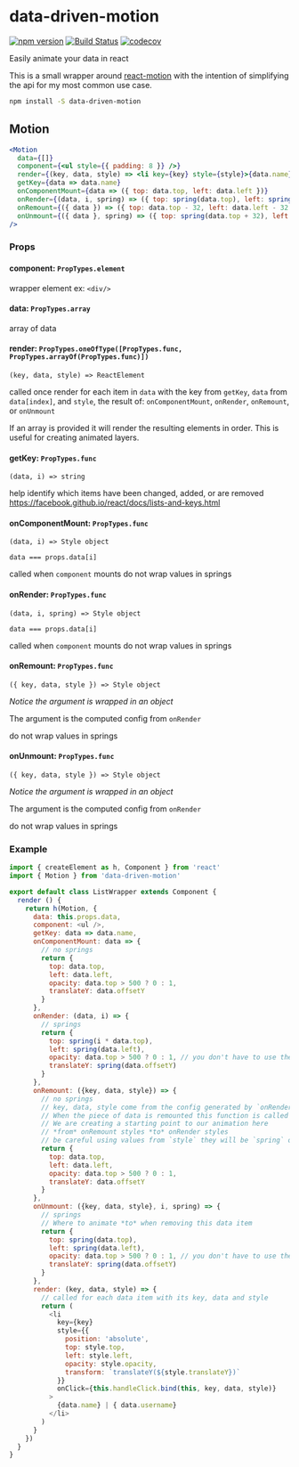 # data-driven-motion

[![npm version](https://badge.fury.io/js/data-driven-motion.svg)](https://badge.fury.io/js/data-driven-motion)
[![Build Status](https://travis-ci.org/tkh44/data-driven-motion.svg?branch=master)](https://travis-ci.org/tkh44/data-driven-motion)
[![codecov](https://codecov.io/gh/tkh44/data-driven-motion/branch/master/graph/badge.svg)](https://codecov.io/gh/tkh44/data-driven-motion)



Easily animate your data in react

This is a small wrapper around [react-motion](https://github.com/chenglou/react-motion) with the intention of simplifying the api for my most common use case.


```bash
npm install -S data-driven-motion
```

## Motion

```jsx harmony
<Motion
  data={[]}
  component={<ul style={{ padding: 8 }} />}
  render={(key, data, style) => <li key={key} style={style}>{data.name}</li>}
  getKey={data => data.name}
  onComponentMount={data => ({ top: data.top, left: data.left })}
  onRender={(data, i, spring) => ({ top: spring(data.top), left: spring(data.left) })}
  onRemount={({ data }) => ({ top: data.top - 32, left: data.left - 32 })}
  onUnmount={({ data }, spring) => ({ top: spring(data.top + 32), left: spring(data.left + 32) })}
/>
```

### Props

#### component: `PropTypes.element`
wrapper element 
ex: `<div/>`


#### data: `PropTypes.array`
array of data


#### render: `PropTypes.oneOfType([PropTypes.func, PropTypes.arrayOf(PropTypes.func)])`
`(key, data, style) => ReactElement`

called once render for each item in `data` with the key from `getKey`, `data` from `data[index]`, and
`style`, the result of: `onComponentMount`, `onRender`, `onRemount`, or `onUnmount`

If an array is provided it will render the resulting elements in order.
This is useful for creating animated layers.


#### getKey: `PropTypes.func`
`(data, i) => string`

help identify which items have been changed, added, or are removed
https://facebook.github.io/react/docs/lists-and-keys.html


#### onComponentMount: `PropTypes.func`
`(data, i) => Style object`

`data === props.data[i]`

called when `component` mounts
do not wrap values in springs


#### onRender: `PropTypes.func`
`(data, i, spring) => Style object`

`data === props.data[i]`

called when `component` mounts
do not wrap values in springs


#### onRemount: `PropTypes.func`

`({ key, data, style }) => Style object`

*Notice the argument is wrapped in an object*

The argument is the computed config from `onRender` 

do not wrap values in springs


#### onUnmount: `PropTypes.func`

`({ key, data, style }) => Style object`

*Notice the argument is wrapped in an object*

The argument is the computed config from `onRender`

do not wrap values in springs


### Example
```javascript
import { createElement as h, Component } from 'react'
import { Motion } from 'data-driven-motion'

export default class ListWrapper extends Component {
  render () {
    return h(Motion, {
      data: this.props.data,
      component: <ul />,
      getKey: data => data.name,
      onComponentMount: data => {
        // no springs
        return {
          top: data.top,
          left: data.left,
          opacity: data.top > 500 ? 0 : 1,
          translateY: data.offsetY
        }
      },
      onRender: (data, i) => {
        // springs
        return {
          top: spring(i * data.top),
          left: spring(data.left),
          opacity: data.top > 500 ? 0 : 1, // you don't have to use them,
          translateY: spring(data.offsetY)
        }
      },
      onRemount: ({key, data, style}) => {
        // no springs
        // key, data, style come from the config generated by `onRender`.
        // When the piece of data is remounted this function is called to override the initial position of the rendered element
        // We are creating a starting point to our animation here
        // *from* onRemount styles *to* onRender styles
        // be careful using values from `style` they will be `spring` objects
        return {
          top: data.top,
          left: data.left,
          opacity: data.top > 500 ? 0 : 1,
          translateY: data.offsetY
        }
      },
      onUnmount: ({key, data, style}, i, spring) => {
        // springs
        // Where to animate *to* when removing this data item
        return {
          top: spring(data.top),
          left: spring(data.left),
          opacity: data.top > 500 ? 0 : 1, // you don't have to use them,
          translateY: spring(data.offsetY)
        }
      },
      render: (key, data, style) => {
        // called for each data item with its key, data and style
        return (
          <li
            key={key}
            style={{
              position: 'absolute',
              top: style.top,
              left: style.left,
              opacity: style.opacity,
              transform: `translateY(${style.translateY})`
            }}
            onClick={this.handleClick.bind(this, key, data, style)}
          >
            {data.name} | { data.username}
          </li>
        )
      }
    })
  }
}
```
